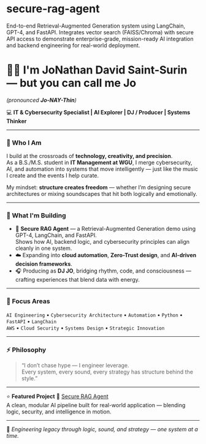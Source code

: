 # secure-rag-agent
 End-to-end Retrieval-Augmented Generation system using LangChain, GPT-4, and FastAPI. Integrates vector search (FAISS/Chroma) with secure API access to demonstrate enterprise-grade, mission-ready AI integration and backend engineering for real-world deployment.
# 👋🏾 I'm JoNathan David Saint-Surin — but you can call me **Jo**
*(pronounced **Jo-NAY-Thin**)*

💻 **IT & Cybersecurity Specialist | AI Explorer | DJ / Producer | Systems Thinker**

---

### 🧩 Who I Am
I build at the crossroads of **technology, creativity, and precision**.  
As a B.S./M.S. student in **IT Management at WGU**, I merge cybersecurity, AI, and automation into systems that move intelligently — just like the music I create and the events I help curate.

My mindset: **structure creates freedom** — whether I’m designing secure architectures or mixing soundscapes that hit both logically and emotionally.

---

### 🚀 What I'm Building
- 🧠 **Secure RAG Agent** — a Retrieval-Augmented Generation demo using GPT-4, LangChain, and FastAPI.  
  Shows how AI, backend logic, and cybersecurity principles can align cleanly in one system.
- ☁️ Expanding into **cloud automation**, **Zero-Trust design**, and **AI-driven decision frameworks**.
- 🎧 Producing as **DJ JO**, bridging rhythm, code, and consciousness — crafting experiences that blend data with energy.

---

### 🧠 Focus Areas
`AI Engineering` • `Cybersecurity Architecture` • `Automation` • `Python` • `FastAPI` • `LangChain`  
`AWS` • `Cloud Security` • `Systems Design` • `Strategic Innovation`

---

### ⚡ Philosophy
> “I don’t chase hype — I engineer leverage.  
> Every system, every sound, every strategy has structure behind the style.”

---

⭐ **Featured Project**
🔗 [Secure RAG Agent](https://github.com/the-jo-saint-surin/secure-rag-agent)  
A clean, modular AI pipeline built for real-world application — blending logic, security, and intelligence in motion.

---

🎯 *Engineering legacy through logic, sound, and strategy — one system at a time.*
